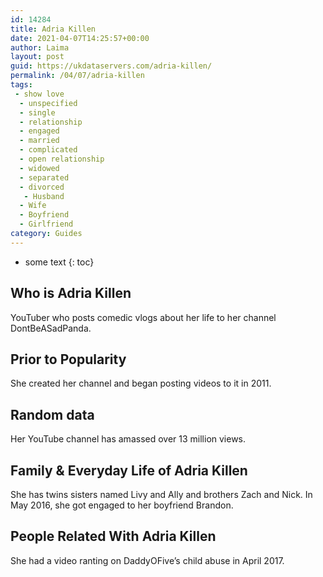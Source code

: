 ```yaml
---
id: 14284
title: Adria Killen
date: 2021-04-07T14:25:57+00:00
author: Laima
layout: post
guid: https://ukdataservers.com/adria-killen/
permalink: /04/07/adria-killen
tags:
 - show love
  - unspecified
  - single
  - relationship
  - engaged
  - married
  - complicated
  - open relationship
  - widowed
  - separated
  - divorced
   - Husband
  - Wife
  - Boyfriend
  - Girlfriend
category: Guides
---
```


* some text
{: toc}


## Who is Adria Killen
                  
                  
                  
YouTuber who posts comedic vlogs about her life to her channel DontBeASadPanda.
                  
              
            
              
            
                
                
                
## Prior to Popularity
                  
                  
                  
She created her channel and began posting videos to it in 2011.
                  
              
            
              
            
                
                
                
## Random data
                  
                  
                  
Her YouTube channel has amassed over 13 million views.
                  
              
            
              
            
                
                
                
## Family & Everyday Life of Adria Killen
                  
                  
                  
She has twins sisters named Livy and Ally and brothers Zach and Nick. In May 2016, she got engaged to her boyfriend Brandon.
                  
              
            
              
            
                
                
                
## People Related With Adria Killen
                  
                  
                  
She had a video ranting on DaddyOFive&#8217;s child abuse in April 2017.
                  
              
            
              
            
                
              
            
              
              
            
            
              
            
          
          
          